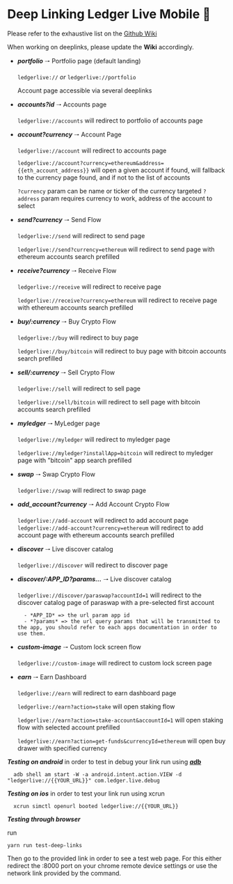 # Deep Linking Ledger Live Mobile 🔗

Please refer to the exhaustive list on the [Github Wiki](https://github.com/LedgerHQ/ledger-live/wiki/LLM:DeepLinking)

When working on deeplinks, please update the **Wiki** accordingly.

- **_portfolio_** 🠒 Portfolio page (default landing)

  `ledgerlive://` _or_ `ledgerlive://portfolio`

  Account page accessible via several deeplinks

- **_accounts?id_** 🠒 Accounts page

  `ledgerlive://accounts` will redirect to portfolio of accounts page

- **_account?currency_** 🠒 Account Page

  `ledgerlive://account` will redirect to accounts page

  `ledgerlive://account?currency=ethereum&address={{eth_account_address}}` will open a given account if found, will fallback to the currency page found, and if not to the list of accounts

  `?currency` param can be name or ticker of the currency targeted
  `?address` param requires currency to work, address of the account to select

- **_send?currency_** 🠒 Send Flow

  `ledgerlive://send` will redirect to send page

  `ledgerlive://send?currency=ethereum` will redirect to send page with ethereum accounts search prefilled

- **_receive?currency_** 🠒 Receive Flow

  `ledgerlive://receive` will redirect to receive page

  `ledgerlive://receive?currency=ethereum` will redirect to receive page with ethereum accounts search prefilled

- **_buy/:currency_** 🠒 Buy Crypto Flow

  `ledgerlive://buy` will redirect to buy page

  `ledgerlive://buy/bitcoin` will redirect to buy page with bitcoin accounts search prefilled

- **_sell/:currency_** 🠒 Sell Crypto Flow

  `ledgerlive://sell` will redirect to sell page

  `ledgerlive://sell/bitcoin` will redirect to sell page with bitcoin accounts search prefilled

- **_myledger_** 🠒 MyLedger page

  `ledgerlive://myledger` will redirect to myledger page

  `ledgerlive://myledger?installApp=bitcoin` will redirect to myledger page with "bitcoin" app search prefilled

- **_swap_** 🠒 Swap Crypto Flow

  `ledgerlive://swap` will redirect to swap page

- **_add_account?currency_** 🠒 Add Account Crypto Flow

  `ledgerlive://add-account` will redirect to add account page
  `ledgerlive://add-account?currency=ethereum` will redirect to add account page with ethereum accounts search prefilled

- **_discover_** 🠒 Live discover catalog

  `ledgerlive://discover` will redirect to discover page

- **_discover/:APP_ID?params..._** 🠒 Live discover catalog

  `ledgerlive://discover/paraswap?accountId=1` will redirect to the discover catalog page of paraswap with a pre-selected first account

        - *APP_ID* => the url param app id
        - *?params* => the url query params that will be transmitted to the app, you should refer to each apps documentation in order to use them.

- **_custom-image_** 🠒 Custom lock screen flow

  `ledgerlive://custom-image` will redirect to custom lock screen page

- **_earn_** 🠒 Earn Dashboard

  `ledgerlive://earn` will redirect to earn dashboard page

  `ledgerlive://earn?action=stake` will open staking flow

  `ledgerlive://earn?action=stake-account&accountId=1` will open staking flow with selected account prefilled

  `ledgerlive://earn?action=get-funds&currencyId=ethereum` will open buy drawer with specified currency

**_Testing on android_** in order to test in debug your link run using [**_adb_**](https://developer.android.com/training/app-links/deep-linking#testing-filters)

```
  adb shell am start -W -a android.intent.action.VIEW -d "ledgerlive://{{YOUR_URL}}" com.ledger.live.debug
```

**_Testing on ios_** in order to test your link run using xcrun

```
  xcrun simctl openurl booted ledgerlive://{{YOUR_URL}}
```

**_Testing through browser_**

run

```
yarn run test-deep-links
```

Then go to the provided link in order to see a test web page.
For this either redirect the :8000 port on your chrome remote device settings or use the network link provided by the command.
